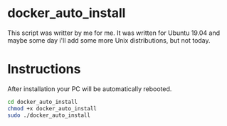 # docker_auto_install

This script was writter by me for me. It was written for Ubuntu 19.04 and maybe some day i'll add some more Unix distributions, but not today.

# Instructions

After installation your PC will be automatically rebooted.

```sh
cd docker_auto_install
chmod +x docker_auto_install
sudo ./docker_auto_install
